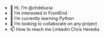 - 👋 Hi, I’m @chdelucia
- 👀 I’m interested in FrontEnd
- 🌱 I’m currently learning Python
- 💞️ I’m looking to collaborate on any project
- 📫 How to reach me Linkedin Chris Heredia

<!---
chdelucia/chdelucia is a ✨ special ✨ repository because its `README.md` (this file) appears on your GitHub profile.
You can click the Preview link to take a look at your changes.
--->
